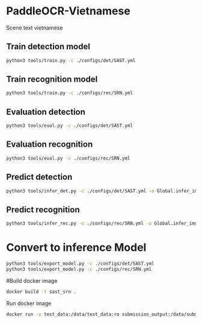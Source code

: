# PaddleOCR-Vietnamese
Scene text vietnamese

## Train detection model
```bash
python3 tools/train.py -c ./configs/det/SAST.yml
```
## Train recognition model
```bash
python3 tools/train.py -c ./configs/rec/SRN.yml
```

## Evaluation detection
```bash
python3 tools/eval.py -c ./configs/det/SAST.yml
```
## Evaluation recognition 
```bash
python3 tools/eval.py -c ./configs/rec/SRN.yml
```

## Predict detection
```bash
python3 tools/infer_det.py -c ./configs/det/SAST.yml -o Global.infer_img= #path_to_image
```
## Predict recognition
```bash
python3 tools/infer_rec.py -c ./configs/rec/SRN.yml -o Global.infer_img=im0001_1.jpg
```
# Convert to inference Model
```bash
python3 tools/export_model.py -c ./configs/det/SAST.yml  
python3 tools/export_model.py -c ./configs/rec/SRN.yml
```
#Build docker image
```bash
docker build -t sast_srn .
```
Run docker image
```bash
docker run -v test_data:/data/test_data:ro submission_output:/data/submission_output sast_srn /bin/bash run.sh
```


